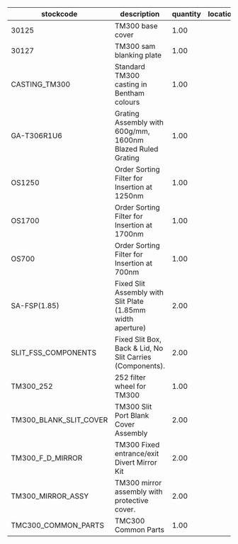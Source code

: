 |stockcode|description|quantity|location|
|---------|-----------|--------|--------|
|30125|TM300 base cover|1.00||
|30127|TM300 sam blanking plate|1.00||
|CASTING_TM300|Standard TM300 casting in Bentham colours|1.00||
|GA-T306R1U6|Grating Assembly with 600g/mm, 1600nm Blazed Ruled Grating|1.00||
|OS1250|Order Sorting Filter for Insertion at 1250nm|1.00||
|OS1700|Order Sorting Filter for Insertion at 1700nm|1.00||
|OS700|Order Sorting Filter for Insertion at 700nm|1.00||
|SA-FSP(1.85)|Fixed Slit Assembly with Slit Plate (1.85mm width aperture)|2.00||
|SLIT_FSS_COMPONENTS|Fixed Slit Box, Back & Lid, No Slit Carries (Components).|2.00||
|TM300_252|252 filter wheel for TM300|1.00||
|TM300_BLANK_SLIT_COVER|TM300 Slit Port Blank Cover Assembly|2.00||
|TM300_F_D_MIRROR|TM300 Fixed entrance/exit Divert Mirror Kit|2.00||
|TM300_MIRROR_ASSY|TM300 mirror assembly with protective cover.|2.00||
|TMC300_COMMON_PARTS|TMC300 Common Parts|1.00||
